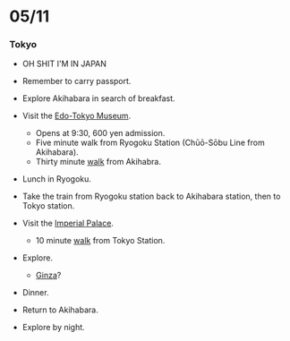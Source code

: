 # 05/11

### Tokyo

* OH SHIT I'M IN JAPAN
* Remember to carry passport.
* Explore Akihabara in search of breakfast.

* Visit the [Edo-Tokyo Museum](https://github.com/ags/japan-trip-2013/issues/26).
  * Opens at 9:30, 600 yen admission.
  * Five minute walk from Ryogoku Station (Chūō-Sōbu Line from Akihabara).
  * Thirty minute [walk](https://maps.google.com/maps?q=Akihabara+Washington+Hotel,+Chiyoda,+Tokyo,+Japan+to+Akihabara+Station,+Tokyo,+Japan&ie=UTF-8&ei=BE1iUvv3Ks6aiQfv_4DwBw&ved=0CAoQ_AUoAg) from Akihabra.

* Lunch in Ryogoku.

* Take the train from Ryogoku station back to Akihabara station, then to Tokyo station.

* Visit the [Imperial Palace](https://github.com/ags/japan-trip-2013/issues/18).
  * 10 minute [walk](https://maps.google.com/maps?q=Tokyo+Station+to+Imperial+Palace+East+Garden,+Chiyoda,+Tokyo,+Japan&ie=UTF-8&ei=bFJiUoKFIMb6iQfUk4G4DQ&ved=0CAoQ_AUoAg) from Tokyo Station.

* Explore.
  * [Ginza](http://www.japan-guide.com/e/e3005.html)?

* Dinner.

* Return to Akihabara.

* Explore by night.
